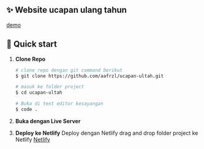 ## ✨ Website ucapan ulang tahun

[demo](https://atmaalfian/ucapan-ulangtahunumi/)

## 🚀 Quick start

1. **Clone Repo**

   ```bash
   # clone repo dengan git command berikut
   $ git clone https://github.com/aafrzl/ucapan-ultah.git

   # masuk ke folder project
   $ cd ucapan-ultah

   # Buka di text editor kesayangan
   $ code .
   ```

2. **Buka dengan Live Server**

3. **Deploy ke Netlify**
   Deploy dengan Netlify drag and drop folder project ke Netlify [Netlify](https://www.netlify.com/)
